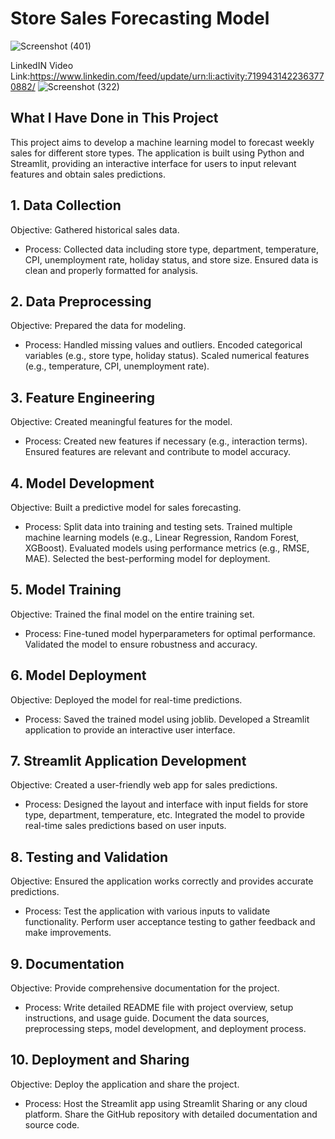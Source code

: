 # Store Sales Forecasting Model

![Screenshot (401)](https://github.com/user-attachments/assets/da3e37b6-2707-4ed9-89bc-6a4f55c539f7)

LinkedIN Video Link:https://www.linkedin.com/feed/update/urn:li:activity:7199431422363770882/
![Screenshot (322)](https://github.com/Lavan1999/Project-9_SalesForecast/assets/152668558/61056a29-99ba-4ed0-bd73-d3d280a41ddb)

## What I Have Done in This Project
This project aims to develop a machine learning model to forecast weekly sales for different store types. The application is built using Python and Streamlit, providing an interactive interface for users to input relevant features and obtain sales predictions.

## 1. Data Collection
Objective: Gathered historical sales data.
- Process:
Collected data including store type, department, temperature, CPI, unemployment rate, holiday status, and store size.
Ensured data is clean and properly formatted for analysis.
## 2. Data Preprocessing
Objective: Prepared the data for modeling.
- Process:
Handled missing values and outliers.
Encoded categorical variables (e.g., store type, holiday status).
Scaled numerical features (e.g., temperature, CPI, unemployment rate).
## 3. Feature Engineering
Objective: Created meaningful features for the model.
- Process:
Created new features if necessary (e.g., interaction terms).
Ensured features are relevant and contribute to model accuracy.
## 4. Model Development
Objective: Built a predictive model for sales forecasting.
- Process:
Split data into training and testing sets.
Trained multiple machine learning models (e.g., Linear Regression, Random Forest, XGBoost).
Evaluated models using performance metrics (e.g., RMSE, MAE).
Selected the best-performing model for deployment.
## 5. Model Training
Objective: Trained the final model on the entire training set.
- Process:
Fine-tuned model hyperparameters for optimal performance.
Validated the model to ensure robustness and accuracy.
## 6. Model Deployment
Objective: Deployed the model for real-time predictions.
- Process:
Saved the trained model using joblib.
Developed a Streamlit application to provide an interactive user interface.
## 7. Streamlit Application Development
Objective: Created a user-friendly web app for sales predictions.
- Process:
Designed the layout and interface with input fields for store type, department, temperature, etc.
Integrated the model to provide real-time sales predictions based on user inputs.
## 8. Testing and Validation
Objective: Ensured the application works correctly and provides accurate predictions.
- Process:
Test the application with various inputs to validate functionality.
Perform user acceptance testing to gather feedback and make improvements.
## 9. Documentation
Objective: Provide comprehensive documentation for the project.
- Process:
Write detailed README file with project overview, setup instructions, and usage guide.
Document the data sources, preprocessing steps, model development, and deployment process.
## 10. Deployment and Sharing
Objective: Deploy the application and share the project.
- Process:
Host the Streamlit app using Streamlit Sharing or any cloud platform.
Share the GitHub repository with detailed documentation and source code.
